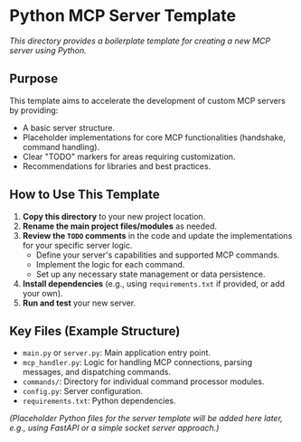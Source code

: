 # Python MCP Server Template

*This directory provides a boilerplate template for creating a new MCP server using Python.*

## Purpose

This template aims to accelerate the development of custom MCP servers by providing:
*   A basic server structure.
*   Placeholder implementations for core MCP functionalities (handshake, command handling).
*   Clear "TODO" markers for areas requiring customization.
*   Recommendations for libraries and best practices.

## How to Use This Template

1.  **Copy this directory** to your new project location.
2.  **Rename the main project files/modules** as needed.
3.  **Review the `TODO` comments** in the code and update the implementations for your specific server logic.
    *   Define your server's capabilities and supported MCP commands.
    *   Implement the logic for each command.
    *   Set up any necessary state management or data persistence.
4.  **Install dependencies** (e.g., using `requirements.txt` if provided, or add your own).
5.  **Run and test** your new server.

## Key Files (Example Structure)

*   `main.py` or `server.py`: Main application entry point.
*   `mcp_handler.py`: Logic for handling MCP connections, parsing messages, and dispatching commands.
*   `commands/`: Directory for individual command processor modules.
*   `config.py`: Server configuration.
*   `requirements.txt`: Python dependencies.

*(Placeholder Python files for the server template will be added here later, e.g., using FastAPI or a simple socket server approach.)*
